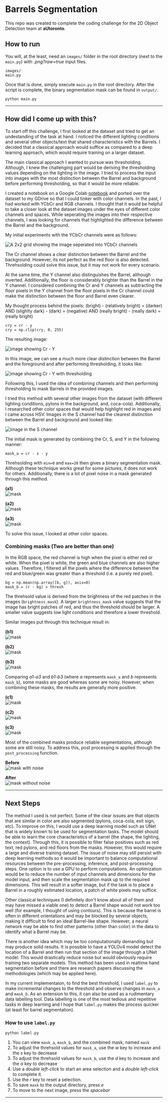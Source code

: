 # Barrels Segmentation

This repo was created to complete the coding challenge for the 2D Object Detection team at **aUtoronto**.

## How to run

You will, at the least, need an `images/` folder in the root directory (next to the `main.py`) with *.png?raw=true* input files.

```
images/
main.py
```

Once that is done, simply execute `main.py` in the root directory. After the script is complete, the binary segmentation mask can be found in `output/`.

```
python main.py
```
---

## How did I come up with this?

To start off this challenge, I first looked at the dataset and tried to get an undestanding of the task at hand. I noticed the different lighting conditions and several other objects/text that shared characteristics with the Barrels. I decided that a classical approach would suffice as compared to a deep learning approach, which would require training on a larger dataset.

The main classical approach I wanted to pursue was thresholding. Although, I knew the challenging part would be deriving the thresholding values depending on the lighting in the image. I tried to process the input into images with the most distinction between the Barrel and background before performing thresholding, so that it would be more reliable.

I created a notebook on a Google Colab [notebook] and ported over the dataset to my GDrive so that I could tinker with color channels. In the past, I had worked with YCbCr and RGB channels. I thought that it would be helpful to take a closer look at the dataset images under the eyes of different color channels and spaces. While seperating the images into their respective channels, I was looking for channels that highlighted the difference between the Barrel and the background.

My initial experiments with the YCbCr channels were as follows:

![A 2x2 grid showing the image seperated into YCbCr channels](https://github.com/Ammar-V/Barrels/blob/main/assets/first.png?raw=true?raw=true "Image seperated into YCbCr")

The Cr channel shows a clear distinction between the Barrel and the background. However, its not perfect as the red floor is also detected. Threhsolding could solve this issue, but it may not work for every scenario.

At the same time, the Y channel also distinguishes the Barrel, although inverted. Additionally, the floor is considerably brighter than the Barrel in the Y channel. I considered combining the Cr and Y channels as subtracting the floor pixels in the Y channel from the floor pixels in the Cr channel could make the distinction between the floor and Barrel even clearer.

My thought process behind the pixels: (bright) - (relatively bright) = (darker) AND (slighlty dark) - (dark) = (negative) AND (really bright) - (really dark) = (really bright)

```
cry = cr - y
cry = np.clip(cry, 0, 255)
```

The resulting image:

![image showing Cr - Y](https://github.com/Ammar-V/Barrels/blob/main/assets/cry.png?raw=true "Cr - Y")

In this image, we can see a much more clear distinction between the Barrel and the foreground and after performing thresholding, it looks like:

![image showing Cr - Y with thresholding](https://github.com/Ammar-V/Barrels/blob/main/assets/cry_t.png?raw=true "Better Cr- Y")

Following this, I used the idea of combining channels and then performing thresholding to mask Barrels in the provided images.

I tried this method with several other images from the dataset (with different lighting conditions, pylons in the background, and, coca-cola). Additionally, I researched other color spaces that would help highlight red in images and I came across HSV. Images in the S channel had the clearest distinction between the Barrel and background and looked like: 

![image in the S channel](https://github.com/Ammar-V/Barrels/blob/main/assets/s.png?raw=true "S Channel")

The initial mask is generated by combining the Cr, S, and Y in the following manner:

```
mask_a = cr - s - y
```

Threhsolding with `min=0` and `max=20` then gives a binary segmentation mask. Although these technique works great for some pictures, it does not work for others. Additionally, there is a lot of pixel noise in a mask generated through this method.

**(a1)**  
![mask](https://github.com/Ammar-V/Barrels/blob/main/assets/mask_a_good.png?raw=true "mask 1")

**(a2)**  
![mask](https://github.com/Ammar-V/Barrels/blob/main/assets/mask_a_eh.png?raw=true "mask 2")

**(a3)**  
![mask](https://github.com/Ammar-V/Barrels/blob/main/assets/mask_a_bad.png?raw=true "mask 3")

To solve this issue, I looked at other color spaces.

### Combining masks (Two are better than one)

In the RGB space, the red channel is high when the pixel is either red or white. When the pixel is white, the green and blue channels are also higher values. Therefore, I filtered all the pixels where the difference between the red and blue/green was greater than a threshold (i.e. a purely red pixel).

```
bg = np.mean(np.array([b, g]), axis=0)
mask_b = (r - bg) > thresh
```

The threhsold value is derived from the brightness of the red patches in the images (`brightness_mask`). A larger `brightness_mask` value suggests that the image has bright patches of red, and thus the threshold should be larger. A smaller value suggests low light conditions and therefore a lower threshold.

Similar images put through this technique result in:


**(b1)**  
![mask](https://github.com/Ammar-V/Barrels/blob/main/assets/mask_b_good.png?raw=true "mask 1")

**(b2)**  
![mask](https://github.com/Ammar-V/Barrels/blob/main/assets/mask_b_eh.png?raw=true "mask 2")

**(b3)**  
![mask](https://github.com/Ammar-V/Barrels/blob/main/assets/mask_b_bad.png?raw=true "mask 3")

Comparing *a1-a3* and *b1-b3* (where *a* represents `mask_a` and *b* represents `mask_b`), some masks are good whereas some are noisy. However, when combining these masks, the results are generally more positive.

**(c1)**  
![mask](https://github.com/Ammar-V/Barrels/blob/main/assets/mask_c_good.png?raw=true "mask 1")

**(c2)**  
![mask](https://github.com/Ammar-V/Barrels/blob/main/assets/mask_c_eh.png?raw=true "mask 2")

**(c3)**  
![mask](https://github.com/Ammar-V/Barrels/blob/main/assets/mask_c_bad.png?raw=true "mask 3")

Most of the combined masks produce reliable segmentations, although some are still noisy. To address this, post processing is applied through the `post_processing` function.

**Before**  
![mask with noise](https://github.com/Ammar-V/Barrels/blob/main/assets/before_processing.png?raw=true "Noisy mask")

**After**  
![mask without noise](https://github.com/Ammar-V/Barrels/blob/main/assets/after_processing.png?raw=true "Clean mask")

---

## Next Steps

The method I used is not perfect. Some of the clear issues are that objects that are similar in color are also segmented (pylons, coca-cola, exit sign, etc). To improve on this, I would use a deep learning model such as UNet that is widely known to be used for segmentation tasks. The model should be able to learn the core characteristics of a barrel (the shape, the lighting, the context). Through this, it is possible to filter false positives such as red text, red pylons, and red floors from the masks. However, this would require a large and diverse training dataset. The issue of noise may still persist with deep learning methods so it would be important to balance computational resources between the pre-processing, inference, and post-processing steps. One option is to use a GPU to perform computations. An optimization would be to reduce the number of input channels and dimensions for the model input, and then scale the segmentation mask up to the required dimensions. This will result in a softer image, but if the task is to place a Barrel in a roughly estimated location, a patch of white pixels may suffice.

Other classical techniques (I definitely don't know about all of them and may have missed a viable one) to detect a Barrel shape would not work too well (for example, I thought of using contours). This is because the barrel is often in different orientations and may be blocked by several objects, making it difficult to find an ideal Barrel-like shape. However, a neural network may be able to find other patterns (other than color) in the data to identify what a Barrel may be.

There is another idea which may be too computationally demanding but may produce solid results. It is possible to have a YOLOv4 model detect the location of a Barrel and then run that section of the image through a UNet model. This would drastically reduce noise but would obviously require training two separate models. This method has been used in realtime hand segmentation before and there are research papers discussing the methodologies (which may be applied here).

In my current implementaion, to find the best threshold, I used `label.py` to make incremental changes to the threshold and observe changes in `mask_a` and `mask_b`. As an extension to this, it can also be used as a rudimentary data labelling tool. Data labelling is one of the most tedious and repetitive tasks in deep learning and I hope that `label.py` makes the process quicker (at least for barrel segmentation).

### How to use `label.py`

```
python label.py
```

1. You can view `mask_a`, `mask_b`, and the combined mask, named `mask`
2. To adjust the threhsold values for `mask_a`, use the *w* key to increase and the *s* key to decrease
3. To adjust the threhsold values for `mask_b`, use the *d* key to increase and the *a* key to decrease
4. Use a *double left-click* to start an area selection and a *double left-click* to complete it.
5. Use the *r* key to reset a selection.
6. To save `mask` to the output directory, press *e*
7. To move to the next image, press the *spacebar*

---

[notebook]: https://colab.research.google.com/drive/14jy8meWag9ZsD0b9kWUVZ2cWGtd4aXAL?usp=sharing
